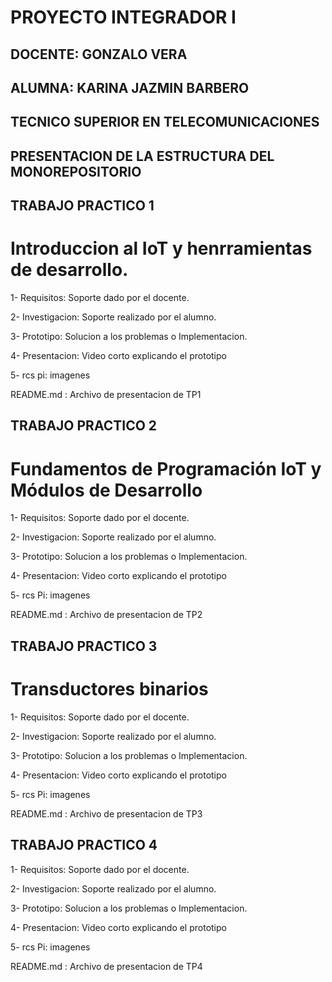 # PROYECTO INTEGRADOR I  

## DOCENTE: GONZALO VERA     

## ALUMNA: KARINA JAZMIN BARBERO    

## TECNICO SUPERIOR EN TELECOMUNICACIONES 
   
## PRESENTACION DE LA ESTRUCTURA DEL MONOREPOSITORIO 

## TRABAJO PRACTICO 1        

# Introduccion al IoT y henrramientas de desarrollo.      

1- Requisitos: Soporte dado por el docente.        

2- Investigacion: Soporte realizado por el alumno.     

3- Prototipo:  Solucion a los problemas o Implementacion.     

4- Presentacion: Video corto explicando el prototipo     

5- rcs pi: imagenes 

README.md : Archivo de presentacion de TP1    


## TRABAJO PRACTICO 2     

# Fundamentos de Programación IoT y Módulos de Desarrollo      

1- Requisitos: Soporte dado por el docente.     

2- Investigacion: Soporte realizado por el alumno.     

3- Prototipo:  Solucion a los problemas o Implementacion.      

4- Presentacion: Video corto explicando el prototipo     

5- rcs Pi: imagenes 

README.md : Archivo de presentacion de TP2    


## TRABAJO PRACTICO 3      

# Transductores binarios

1- Requisitos: Soporte dado por el docente.    

2- Investigacion: Soporte realizado por el alumno.     

3- Prototipo:  Solucion a los problemas o Implementacion.     

4- Presentacion: Video corto explicando el prototipo      

5- rcs Pi: imagenes 

README.md : Archivo de presentacion de TP3      


## TRABAJO PRACTICO 4       


1- Requisitos: Soporte dado por el docente.     

2- Investigacion: Soporte realizado por el alumno.       

3- Prototipo:  Solucion a los problemas o Implementacion.      

4- Presentacion: Video corto explicando el prototipo  

5- rcs Pi: imagenes 

README.md : Archivo de presentacion de TP4      

